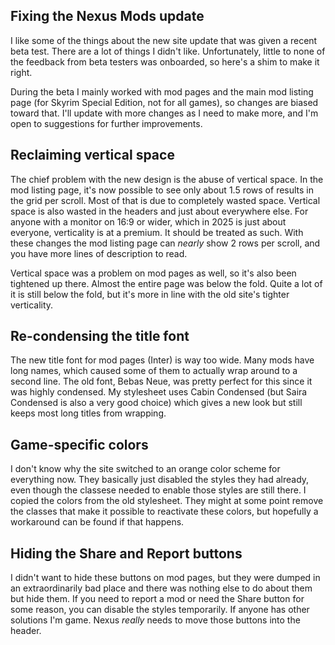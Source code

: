 ## Fixing the Nexus Mods update

I like some of the things about the new site update that was given a recent beta test. There are a lot of things I didn't like. Unfortunately, little to none of the feedback from beta testers was onboarded, so here's a shim to make it right.

During the beta I mainly worked with mod pages and the main mod listing page (for Skyrim Special Edition, not for all games), so changes are biased toward that. I'll update with more changes as I need to make more, and I'm open to suggestions for further improvements.

## Reclaiming vertical space

The chief problem with the new design is the abuse of vertical space. In the mod listing page, it's now possible to see only about 1.5 rows of results in the grid per scroll. Most of that is due to completely wasted space. Vertical space is also wasted in the headers and just about everywhere else. For anyone with a monitor on 16:9 or wider, which in 2025 is just about everyone, verticality is at a premium. It should be treated as such. With these changes the mod listing page can *nearly* show 2 rows per scroll, and you have more lines of description to read.

Vertical space was a problem on mod pages as well, so it's also been tightened up there. Almost the entire page was below the fold. Quite a lot of it is still below the fold, but it's more in line with the old site's tighter verticality.

## Re-condensing the title font

The new title font for mod pages (Inter) is way too wide. Many mods have long names, which caused some of them to actually wrap around to a second line. The old font, Bebas Neue, was pretty perfect for this since it was highly condensed. My stylesheet uses Cabin Condensed (but Saira Condensed is also a very good choice) which gives a new look but still keeps most long titles from wrapping.

## Game-specific colors

I don't know why the site switched to an orange color scheme for everything now. They basically just disabled the styles they had already, even though the classese needed to enable those styles are still there. I copied the colors from the old stylesheet. They might at some point remove the classes that make it possible to reactivate these colors, but hopefully a workaround can be found if that happens.

## Hiding the Share and Report buttons

I didn't want to hide these buttons on mod pages, but they were dumped in an extraordinarily bad place and there was nothing else to do about them but hide them. If you need to report a mod or need the Share button for some reason, you can disable the styles temporarily. If anyone has other solutions I'm game. Nexus *really* needs to move those buttons into the header.
